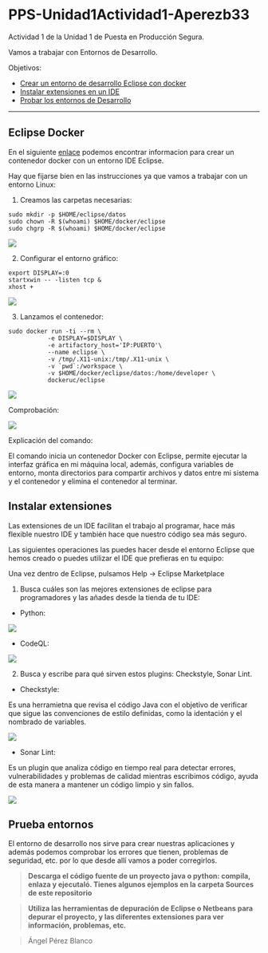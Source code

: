 # PPS-Unidad1Actividad1-Aperezb33


Actividad 1 de la Unidad 1 de Puesta en Producción Segura.

Vamos a trabajar con Entornos de Desarrollo.

Objetivos:
* [Crear un entorno de desarrollo Eclipse con docker](#Eclipse-Docker)
* [Instalar extensiones en un IDE](#Instalar-extensiones)
* [Probar los entornos de Desarrollo](#Prueba-entornos)

___

## Eclipse Docker

En el siguiente [enlace](https://hub.docker.com/r/dockeruc/eclipse) podemos encontrar informacion para crear un contenedor docker con un entorno IDE Eclipse.

Hay que fijarse bien en las instrucciones ya que vamos a trabajar con un entorno Linux:

1. Creamos las carpetas necesarias:
~~~
sudo mkdir -p $HOME/eclipse/datos
sudo chown -R $(whoami) $HOME/docker/eclipse
sudo chgrp -R $(whoami) $HOME/docker/eclipse
~~~

![](Images/img1.png)

2. Configurar el entorno gráfico:
~~~
export DISPLAY=:0
startxwin -- -listen tcp &
xhost + 
~~~

![](Images/img2.png)

3. Lanzamos el contenedor:
~~~
sudo docker run -ti --rm \
           -e DISPLAY=$DISPLAY \
	       -e artifactory_host='IP:PUERTO'\
		   --name eclipse \
           -v /tmp/.X11-unix:/tmp/.X11-unix \
           -v `pwd`:/workspace \
           -v $HOME/docker/eclipse/datos:/home/developer \
           dockeruc/eclipse	

~~~

![](Images/img3.png)

Comprobación:

![](Images/img4.png)


Explicación del comando:

El comando inicia un contenedor Docker con Eclipse, permite ejecutar la interfaz gráfica en mi máquina local, además, configura variables de entorno, monta directorios para compartir archivos y datos entre mi sistema y el contenedor y elimina el contenedor al terminar.

## Instalar extensiones

Las extensiones de un IDE facilitan el trabajo al programar, hace más flexible nuestro IDE y también hace que nuestro código sea más seguro. 

Las siguientes operaciones las puedes hacer desde el entorno Eclipse que hemos creado o puedes utilizar el IDE que prefieras en tu equipo:

Una vez dentro de Eclipse, pulsamos Help -> Eclipse Marketplace

1. Busca cuáles son las mejores extensiones de eclipse para programadores y las añades desde la tienda de tu IDE:

- Python:
 
 ![](Images/img5.png)

- CodeQL:
  
 ![](Images/img6.png)

2. Busca y escribe para qué sirven estos plugins: Checkstyle, Sonar Lint. 

- Checkstyle: 

Es una herramietna que revisa el código Java con el objetivo de verificar que sigue las convenciones de estilo definidas, como la identación y el nombrado de variables.

 ![](Images/img7.png)

- Sonar Lint:

Es un plugin que analiza código en tiempo real para detectar errores, vulnerabilidades y problemas de calidad mientras escribimos código, ayuda de esta manera a mantener un código limpio y sin fallos.

 ![](Images/img8.png)


## Prueba entornos

El entorno de desarrollo nos sirve para crear nuestras aplicaciones y además podemos comprobar los errores que tienen, problemas de seguridad, etc. por lo que desde allí vamos a poder corregirlos.



>__Descarga el código fuente de un proyecto java o python: compila, enlaza y ejecutaló. Tienes algunos ejemplos en la carpeta Sources de este repositorio__




>__Utiliza las herramientas de depuración de Eclipse o Netbeans para depurar el proyecto, y las diferentes extensiones para ver información, problemas, etc.__





> Ángel Pérez Blanco
